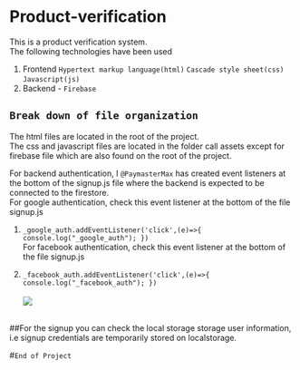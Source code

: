 # Product-verification
This is a product verification system.<br/>
The following technologies have been used<br/>
1. Frontend
    `Hypertext markup language(html)`
    `Cascade style sheet(css)`
    `Javascript(js)`
2. Backend - `Firebase`

## `Break down of file organization`
The html files are located in the root of the project.<br/>
The css and javascript files are located in the folder call assets except for firebase file which are also found on the root of the project.<br/>

 For backend authentication, I `@PaymasterMax` has created event listeners at the bottom of the signup.js file where the backend is expected to be connected to the firestore. <br/>
For google authentication, check this event listener at the bottom of the file signup.js <br/>
1. `_google_auth.addEventListener('click',(e)=>{
		console.log("_google_auth");
        })` <br/>
For facebook authentication, check this event listener at the bottom of the file signup.js <br/>

2. `_facebook_auth.addEventListener('click',(e)=>{
		console.log("_facebook_auth");
	})` <br/><br/>
 ![](https://media.giphy.com/media/FlWgXEtj5aM5G/giphy.gif)
<!-- ![](https://media.giphy.com/media/oaBBXmpZa4n6g/giphy.gif) -->

<!-- ![](https://media.giphy.com/media/hZj44bR9FVI3K/giphy.gif) -->
<!-- ![](https://media.giphy.com/media/11sBLVxNs7v6WA/giphy.gif) -->

<!-- ![](https://media.giphy.com/media/rjkJD1v80CjYs/giphy.gif) -->
<br/>
##For the signup you can check the local storage storage user information, i.e signup credentials are temporarily stored on localstorage.

#`End of Project`
